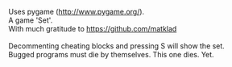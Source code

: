 Uses pygame (http://www.pygame.org/).<br/>
A game 'Set'.<br/>
With much gratitude to https://github.com/matklad<br/><br/>
Decommenting cheating blocks and pressing S will show the set.<br/>
Bugged programs must die by themselves. This one dies. Yet.<br/>